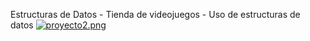 Estructuras de Datos - Tienda de videojuegos - Uso de estructuras de datos
[![proyecto2.png](https://i.postimg.cc/htS4zrVn/proyecto2.png)](https://postimg.cc/PPRn016V)
